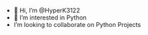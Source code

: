 - 👋 Hi, I’m @HyperK3122
- 👀 I’m interested in Python
- I’m looking to collaborate on Python Projects
